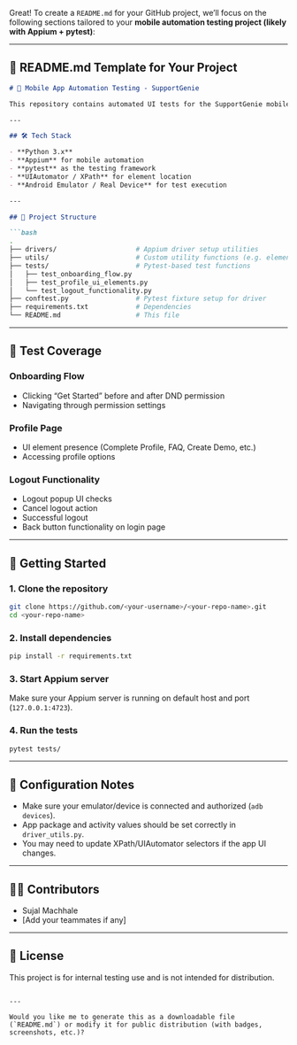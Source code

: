 Great! To create a `README.md` for your GitHub project, we’ll focus on the following sections tailored to your **mobile automation testing project (likely with Appium + pytest)**:

---

## 📘 README.md Template for Your Project

````markdown
# 🤖 Mobile App Automation Testing - SupportGenie

This repository contains automated UI tests for the SupportGenie mobile application, implemented using **Appium** and **pytest**. The goal is to ensure core functionalities of the app—like login, profile navigation, and logout—are working as expected.

---

## 🛠️ Tech Stack

- **Python 3.x**
- **Appium** for mobile automation
- **pytest** as the testing framework
- **UIAutomator / XPath** for element location
- **Android Emulator / Real Device** for test execution

---

## 📂 Project Structure

```bash
.
├── drivers/                    # Appium driver setup utilities
├── utils/                      # Custom utility functions (e.g. element presence, annotations)
├── tests/                      # Pytest-based test functions
│   ├── test_onboarding_flow.py
│   ├── test_profile_ui_elements.py
│   └── test_logout_functionality.py
├── conftest.py                 # Pytest fixture setup for driver
├── requirements.txt            # Dependencies
└── README.md                   # This file
````

---

## 🧪 Test Coverage

### Onboarding Flow

* Clicking “Get Started” before and after DND permission
* Navigating through permission settings

### Profile Page

* UI element presence (Complete Profile, FAQ, Create Demo, etc.)
* Accessing profile options

### Logout Functionality

* Logout popup UI checks
* Cancel logout action
* Successful logout
* Back button functionality on login page

---

## 🚀 Getting Started

### 1. Clone the repository

```bash
git clone https://github.com/<your-username>/<your-repo-name>.git
cd <your-repo-name>
```

### 2. Install dependencies

```bash
pip install -r requirements.txt
```

### 3. Start Appium server

Make sure your Appium server is running on default host and port (`127.0.0.1:4723`).

### 4. Run the tests

```bash
pytest tests/
```

---

## 🧩 Configuration Notes

* Make sure your emulator/device is connected and authorized (`adb devices`).
* App package and activity values should be set correctly in `driver_utils.py`.
* You may need to update XPath/UIAutomator selectors if the app UI changes.

---

## 🧑‍💻 Contributors

* Sujal Machhale
* \[Add your teammates if any]

---

## 📄 License

This project is for internal testing use and is not intended for distribution.

```

---

Would you like me to generate this as a downloadable file (`README.md`) or modify it for public distribution (with badges, screenshots, etc.)?
```
